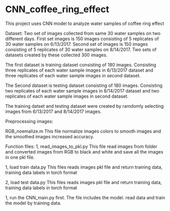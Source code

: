 # CNN_coffee_ring_effect
This project uses CNN model to analyze water samples of coffee ring effect

Dataset:
Two set of images collected from same 30 water samples on two different days.
First set images is 150 images consisting of 5 replicates of 30 water samples on 6/13/2017.
Second set of images is 150 images consisting of 5 replicates of 30 water samples on 8/14/2017.
Two sets of datasets created by these collected 300 images.

The first dataset is training dataset consisting of 180 images. Consisting three replicates of each water sample images in 6/13/2017 dataset and three replicates of each water sample images in second dataset.

The Second dataset is testing dataset consisting of 180 images. Consisting two replicates of each water sample images in 8/14/2017 dataset and two replicates of each water sample images in second dataset.

The training datset and testing dataset were created by ramdomly selecting images from 6/13/2017 and 8/14/2017 images.

Preprocessing images:

RGB_noemalize.m
  This file normalize images colors to smooth images and the smoothed images increased accuracy.

Function files:
  1, read_images_to_pkl.py
    This file read images from folder and converted images from RGB to black and white and save all the images in one pkl file.

  1, load train data.py
    This files reads images pkl file and return training data, training data labels in torch format
    
  2, load test data.py
    This files reads images pkl file and return training data, training data labels in torch format
    


1, run the CNN_main.py first. The file includes the model. read data and train the model by training data.

